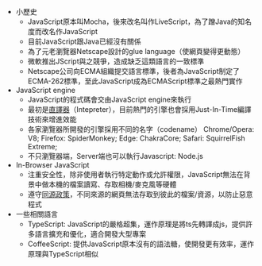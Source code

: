 * 小歷史
  - JavaScript原本叫Mocha，後來改名叫作LiveScript，為了蹭Java的知名度而改名作JavaScript
  - 目前JavaScript跟Java已經沒有關係
  - 為了元老瀏覽器Netscape設計的glue language（使網頁變得更動態）
  - 微軟推出JScript與之競爭，造成缺乏這類語言的一致標準
  - Netscape公司向ECMA組織提交語言標準，後者為JavaScript制定了ECMA-262標準，至此JavaScript成為ECMAScript標準之最熱門實作
* JavaScript engine
  * JavaScript的程式碼會交由JavaScript engine來執行
  * 最初是[直譯器](https://zh.wikipedia.org/wiki/%E7%9B%B4%E8%AD%AF%E5%99%A8)（Intepreter），目前熱門的引擎也會採用Just-In-Time編譯技術來增進效能
  * 各家瀏覽器所開發的引擎採用不同的名字（codename）
    Chrome/Opera: V8; Firefox: SpiderMonkey; Edge: ChakraCore; Safari: SquirrelFish Extreme;
  * 不只瀏覽器端，Server端也可以執行Javascript: Node.js
* In-Browser JavaScript
  * 注重安全性，除非使用者執行特定動作或允許權限，JavaScript無法在背景中做本機的檔案讀寫、存取相機/麥克風等硬體
  * 遵守[同源政策](https://developer.mozilla.org/zh-TW/docs/Web/Security/Same-origin_policy)，不同來源的網頁無法存取到彼此的檔案/資源，以防止惡意程式
* 一些相關語言
  * TypeScript: JavaScript的嚴格超集，運作原理是將ts先轉譯成js，提供許多語言擴充和優化，適合開發大型專案
  * CoffeeScript: 提供JavaScript原本沒有的語法糖，使開發更有效率，運作原理與TypeScript相似

